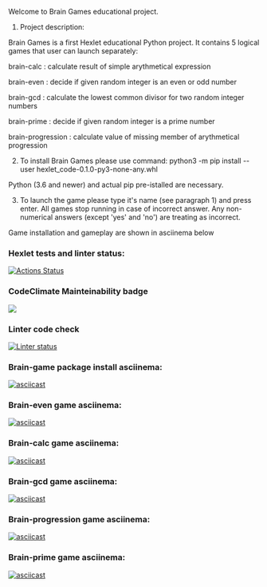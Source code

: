 Welcome to Brain Games educational project.

1. Project description:

Brain Games is a first Hexlet educational Python project. It contains 5 logical games that user can launch separately:

brain-calc              : calculate result of simple arythmetical expression

brain-even              : decide if given random integer is an even or odd number

brain-gcd               : calculate the lowest common divisor for two random integer numbers

brain-prime             : decide if given random integer is a prime number

brain-progression       : calculate value of missing member of arythmetical progression 

2. To install Brain Games please use command:
python3 -m pip install --user hexlet_code-0.1.0-py3-none-any.whl

Python (3.6 and newer) and actual pip pre-istalled are necessary.

3. To launch the game please type it's name (see paragraph 1) and press enter.
All games stop running in case of incorrect answer.
Any non-numerical answers (except 'yes' and 'no') are treating as incorrect.

Game installation and gameplay are shown in asciinema below

### Hexlet tests and linter status:
[![Actions Status](https://github.com/AlexMusin/python-project-lvl1/workflows/hexlet-check/badge.svg)](https://github.com/AlexMusin/python-project-lvl1/actions)

### CodeClimate Mainteinability badge
<a href="https://codeclimate.com/github/codeclimate/codeclimate/maintainability"><img src="https://api.codeclimate.com/v1/badges/a99a88d28ad37a79dbf6/maintainability" /></a>

### Linter code check
[![Linter status](https://github.com/AlexMusin/python-project-lvl1/workflows/linter-check/badge.svg)](https://github.com/AlexMusin/python-project-lvl1/actions)


### Brain-game package install asciinema:
[![asciicast](https://asciinema.org/a/UorifUpPmhLiZzmVTALR10Fsn.svg)](https://asciinema.org/a/UorifUpPmhLiZzmVTALR10Fsn)

### Brain-even game asciinema:
[![asciicast](https://asciinema.org/a/T9Fl67Ab0GlsYuJiqUOVAKCbE.svg)](https://asciinema.org/a/T9Fl67Ab0GlsYuJiqUOVAKCbE)

### Brain-calc game asciinema:
[![asciicast](https://asciinema.org/a/j6ymO6A9frLv3X2en9mvOFOky.svg)](https://asciinema.org/a/j6ymO6A9frLv3X2en9mvOFOky)

### Brain-gcd game asciinema:
[![asciicast](https://asciinema.org/a/iatblbGpjdmfvTi5kHDHFaU6m.svg)](https://asciinema.org/a/iatblbGpjdmfvTi5kHDHFaU6m)

### Brain-progression game asciinema:
[![asciicast](https://asciinema.org/a/e7ueIZ50MAtjzKwrHicSpSliK.svg)](https://asciinema.org/a/e7ueIZ50MAtjzKwrHicSpSliK)

### Brain-prime game asciinema:
[![asciicast](https://asciinema.org/a/udIUnSQuDctzbavWhAYhJbKXA.svg)](https://asciinema.org/a/udIUnSQuDctzbavWhAYhJbKXA)
